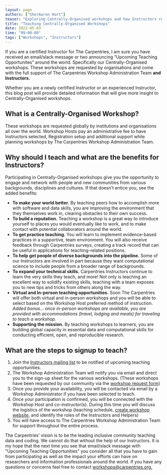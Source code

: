 ```yaml
---
layout: page
authors: ["SherAaron Hurt"]
teaser: "Exploring Centrally-Organised workshops and how Instructors reap the benefits!"
title: "Teaching Centrally-Organised Workshops"
date: 2022-05-03
time: "09:00:00"
tags: ["Workshops", "Instructors"]
---
```


If you are a certified Instructor for The Carpentries, I am sure you have received an email/slack message or two announcing “Upcoming Teaching Opportunites” around the world. Specifically our Centrally-Organised workshops. These workshops are requested by organisations and come with the full support of The Carpentries Workshop Administration Team **and Instructors.**

Whether you are a newly certified Instructor or an experienced Instructor, this blog post will provide detailed information that will give more insight to Centrally-Organised workshops.

## What is a Centrally-Organised Workshop?
These workshops are requested globally by institutions and organisations all over the world. Workshop Hosts pay an administrative fee to have Instructors selected, Registration setup and additional support while planning workshops by The Carpentries Workshop Administration Team.

## Why should I teach and what are the benefits for Instructors?
Participating in Centrally-Organised workshops give you the opportunity to engage and network with people and new communities from various backgrounds, disciplines and cultures. If that doesn’t entice you, see the added benefits:

- **To make your world better.** By teaching peers how to accomplish more with software and data skills, you are improving the environment that they themselves work in, clearing obstacles to their own success.
- **To build a reputation.** Teaching a workshop is a great way to introduce yourself to places you would eventually like to work, and to make contact with potential collaborators around the world.
- **To get practice teaching.** You will learn to implement evidence-based practices in a supportive, team environment. You will also receive feedback through Carpentries surveys, creating a track record that can be useful in applications for teaching-related positions.
- **To help get people of diverse backgrounds into the pipeline.** Some of our Instructors are involved in part because they want computational science to include people from a broader range of backgrounds.
- **To expand your technical skills.** Carpentries Instructors continue to learn the very skills they teach, and more! Not only is teaching an excellent way to solidify existing skills, teaching with a team exposes you to new tips and tricks from others along the way.
- **Virtual and In-person teaching opportunities.** Soon The Carpentries will offer both virtual and in-person workshops and you will be able to select based on the Workshop Host preferred method of instruction. *Added bonus… once in-person workshops are available, you are provided with accommodations (travel, lodging and meals) for traveling to teach a workshop.*
- **Supporting the mission.** By teaching workshops to learners, you are building global capacity in essential data and computational skills for conducting efficient, open, and reproducible research.

## What are the steps to signup to teach?
1. Join the [Instructors mailing list](https://carpentries.topicbox.com/groups/instructors) to be notified of upcoming teaching opportunities.
2. The Workshop Administration Team will notify you via email and direct you to the sign-up sheet for the various workshops. (These workshops have been requested by our community via the [workshop request form](https://amy.carpentries.org/forms/workshop/))
3. Once you provide your availability, you will be contacted via email by a Workshop Administrator if you have been selected to teach.
4. Once your participation is confirmed, you will be connected with the Workshop Host and co-instructor(s). During this time you will discuss the logistics of the workshop (teaching schedule, [create workshop website](https://github.com/carpentries/workshop-template), and  identify the roles of the Instructors and Helpers)
5. You will have access to The Carpentries Workshop Administration Team for support throughout the entire process.

The Carpentries’ vision is to be the leading inclusive community teaching data and coding. We cannot do that without the help of our Instructors. It is my hope that the next time you see that email/slack message with "Upcoming Teaching Opportunities” you consider all that you have to gain from participating as well as the impact your efforts can have on researchers and information professionals around the world. If you have any questions or concerns feel free to contact [workshops@carpentries.org.](mailto:workshops@carpentries.org)
